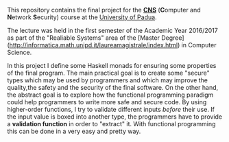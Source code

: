 This repository contains the final project for the [**CNS**](http://www.math.unipd.it/~conti/teaching/CNS1617/index.html) (**C**omputer and **N**etwork **S**ecurity) course at the [University of Padua](http://www.unipd.it/). 

The lecture was held in the first semester of the Academic Year 2016/2017 as part of the "Realiable Systems" area of the [Master Degree] (http://informatica.math.unipd.it/laureamagistrale/index.html) in Computer Science.

In this project I define some Haskell monads for ensuring some properties of the final program. 
The main practical goal is to create some "secure" types which may be used by programmers and which may improve the quality,the safety and the security of the final software. 
On the other hand, the abstract goal is to explore how the functional programming paradigm could help programmers to write more safe and secure code. By using higher-order functions, I try to validate different inputs _before_ their use. If the input value is boxed into another type, the programmers have to provide a **validation function** in order to "extract" it. With functional programming this can be done in a very easy and pretty way. 
